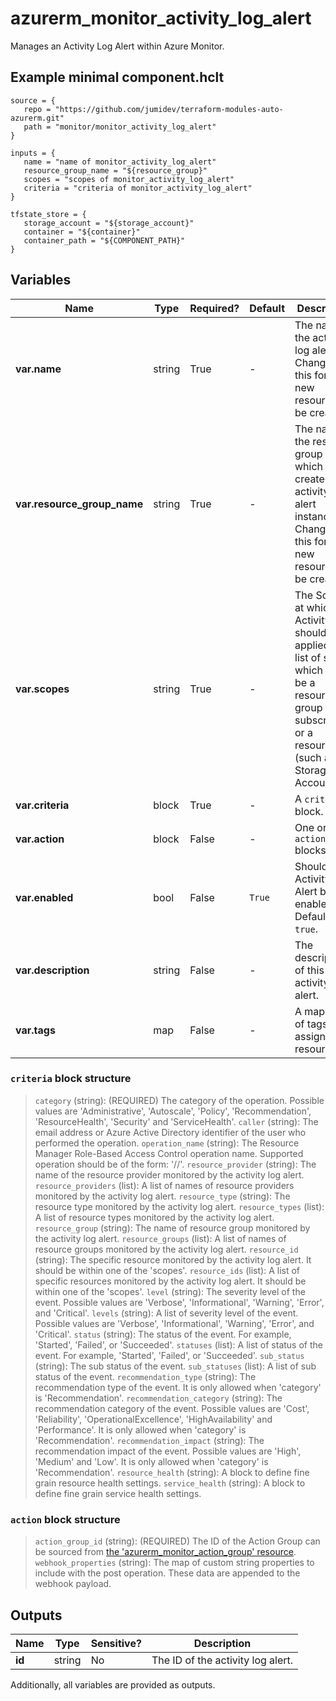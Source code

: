 # azurerm_monitor_activity_log_alert

Manages an Activity Log Alert within Azure Monitor.

## Example minimal component.hclt

```hcl
source = {
   repo = "https://github.com/jumidev/terraform-modules-auto-azurerm.git" 
   path = "monitor/monitor_activity_log_alert" 
}

inputs = {
   name = "name of monitor_activity_log_alert" 
   resource_group_name = "${resource_group}" 
   scopes = "scopes of monitor_activity_log_alert" 
   criteria = "criteria of monitor_activity_log_alert" 
}

tfstate_store = {
   storage_account = "${storage_account}" 
   container = "${container}" 
   container_path = "${COMPONENT_PATH}" 
}

```

## Variables

| Name | Type | Required? |  Default  |  Description |
| ---- | ---- | --------- |  ----------- | ----------- |
| **var.name** | string | True | -  |  The name of the activity log alert. Changing this forces a new resource to be created. | 
| **var.resource_group_name** | string | True | -  |  The name of the resource group in which to create the activity log alert instance. Changing this forces a new resource to be created. | 
| **var.scopes** | string | True | -  |  The Scope at which the Activity Log should be applied. A list of strings which could be a resource group , or a subscription, or a resource ID (such as a Storage Account). | 
| **var.criteria** | block | True | -  |  A `criteria` block. | 
| **var.action** | block | False | -  |  One or more `action` blocks. | 
| **var.enabled** | bool | False | `True`  |  Should this Activity Log Alert be enabled? Defaults to `true`. | 
| **var.description** | string | False | -  |  The description of this activity log alert. | 
| **var.tags** | map | False | -  |  A mapping of tags to assign to the resource. | 

### `criteria` block structure

> `category` (string): (REQUIRED) The category of the operation. Possible values are 'Administrative', 'Autoscale', 'Policy', 'Recommendation', 'ResourceHealth', 'Security' and 'ServiceHealth'.
> `caller` (string): The email address or Azure Active Directory identifier of the user who performed the operation.
> `operation_name` (string): The Resource Manager Role-Based Access Control operation name. Supported operation should be of the form: '<resourceProvider>/<resourceType>/<operation>'.
> `resource_provider` (string): The name of the resource provider monitored by the activity log alert.
> `resource_providers` (list): A list of names of resource providers monitored by the activity log alert.
> `resource_type` (string): The resource type monitored by the activity log alert.
> `resource_types` (list): A list of resource types monitored by the activity log alert.
> `resource_group` (string): The name of resource group monitored by the activity log alert.
> `resource_groups` (list): A list of names of resource groups monitored by the activity log alert.
> `resource_id` (string): The specific resource monitored by the activity log alert. It should be within one of the 'scopes'.
> `resource_ids` (list): A list of specific resources monitored by the activity log alert. It should be within one of the 'scopes'.
> `level` (string): The severity level of the event. Possible values are 'Verbose', 'Informational', 'Warning', 'Error', and 'Critical'.
> `levels` (string): A list of severity level of the event. Possible values are 'Verbose', 'Informational', 'Warning', 'Error', and 'Critical'.
> `status` (string): The status of the event. For example, 'Started', 'Failed', or 'Succeeded'.
> `statuses` (list): A list of status of the event. For example, 'Started', 'Failed', or 'Succeeded'.
> `sub_status` (string): The sub status of the event.
> `sub_statuses` (list): A list of sub status of the event.
> `recommendation_type` (string): The recommendation type of the event. It is only allowed when 'category' is 'Recommendation'.
> `recommendation_category` (string): The recommendation category of the event. Possible values are 'Cost', 'Reliability', 'OperationalExcellence', 'HighAvailability' and 'Performance'. It is only allowed when 'category' is 'Recommendation'.
> `recommendation_impact` (string): The recommendation impact of the event. Possible values are 'High', 'Medium' and 'Low'. It is only allowed when 'category' is 'Recommendation'.
> `resource_health` (string): A block to define fine grain resource health settings.
> `service_health` (string): A block to define fine grain service health settings.

### `action` block structure

> `action_group_id` (string): (REQUIRED) The ID of the Action Group can be sourced from [the 'azurerm_monitor_action_group' resource](./monitor_action_group.html).
> `webhook_properties` (string): The map of custom string properties to include with the post operation. These data are appended to the webhook payload.



## Outputs

| Name | Type | Sensitive? | Description |
| ---- | ---- | --------- | --------- |
| **id** | string | No  | The ID of the activity log alert. | 

Additionally, all variables are provided as outputs.
